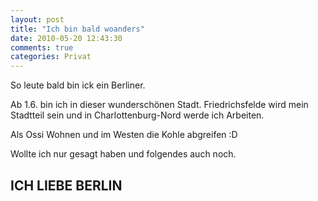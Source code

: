 ```yaml
---
layout: post
title: "Ich bin bald woanders"
date: 2010-05-20 12:43:30
comments: true
categories: Privat
---
```


So leute bald bin ick ein Berliner.

Ab 1.6. bin ich in dieser wunderschönen Stadt.
Friedrichsfelde wird mein Stadtteil sein und in Charlottenburg-Nord werde ich Arbeiten.

Als Ossi Wohnen und im Westen die Kohle abgreifen :D

Wollte ich nur gesagt haben und folgendes auch noch.

## ICH LIEBE BERLIN

